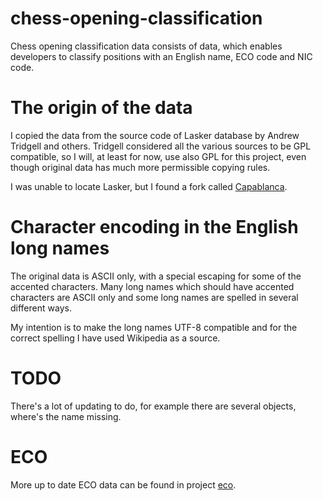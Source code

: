 # chess-opening-classification

Chess opening classification data consists of data, which enables developers
to classify positions with an English name, ECO code and NIC code.

# The origin of the data

I copied the data from the source code of Lasker database by Andrew Tridgell
and others. Tridgell considered all the various sources to be GPL compatible,
so I will, at least for now, use also GPL for this project, even though
original data has much more permissible copying rules.

I was unable to locate Lasker, but I found a fork called [Capablanca](https://github.com/ddugovic/capablanca).

# Character encoding in the English long names

The original data is ASCII only, with a special escaping for some of the
accented characters. Many long names which should have accented characters
are ASCII only and some long names are spelled in several different ways.

My intention is to make the long names UTF-8 compatible and for the correct
spelling I have used Wikipedia as a source.

# TODO

There's a lot of updating to do, for example there are several objects, where's the
name missing.

# ECO

More up to date ECO data can be found in project [eco](https://github.com/niklasf/eco).
